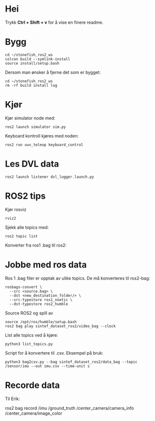 # Hei

Trykk **Ctrl + Shift + v** for å vise en finere readme.


# Bygg
```
cd ~/stonefish_ros2_ws
colcon build --symlink-install
source install/setup.bash
```

Dersom man ønsker å fjerne det som er bygget:

```
cd ~/stonefish_ros2_ws
rm -rf build install log
```

# Kjør 
Kjør simulator node med:
```
ros2 launch simulator sim.py
```

Keyboard kontroll kjøres med noden:
```
ros2 run uuv_teleop keyboard_control
```

# Les DVL data
```
ros2 launch listener dvl_logger.launch.py
```
# ROS2 tips

Kjør rosviz

```
rviz2
```

Sjekk alle topics med:

```
ros2 topic list
```

Konverter fra ros1 .bag til ros2:


# Jobbe med ros data

Ros 1 .bag filer er opptak av ulike topics. De må konverteres til ros2-bag:

```
rosbags-convert \
  --src <source.bag> \
  --dst <new_destination_folder/> \
  --src-typestore ros1_noetic \
  --dst-typestore ros2_humble
```

Source ROS2 og spill av
```
source /opt/ros/humble/setup.bash
ros2 bag play sintef_dataset_ros2/video_bag --clock
```


List alle topics ved å kjøre:

```
python3 list_topics.py
```

Script for å konvertere til .csv. Eksempel på bruk:

```
python3 bag2csv.py --bag sintef_dataset_ros2/data_bag --topic /sensor/imu --out imu.csv --time-unit s
```


# Recorde data

Til Erik:

ros2 bag record /imu /ground_truth /center_camera/camera_info /center_camera/image_color
